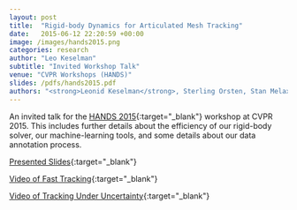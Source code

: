 ```yaml
---
layout: post
title:  "Rigid-body Dynamics for Articulated Mesh Tracking"
date:   2015-06-12 22:20:59 +00:00
image: /images/hands2015.png
categories: research
author: "Leo Keselman"
subtitle: "Invited Workshop Talk"
venue: "CVPR Workshops (HANDS)"
slides: /pdfs/hands2015.pdf
authors: "<strong>Leonid Keselman</strong>, Sterling Orsten, Stan Melax"
---
```

An invited talk for the [HANDS 2015](http://www.ics.uci.edu/~jsupanci/HANDS-2015/){:target="_blank"} workshop at CVPR 2015. This includes further details about the efficiency of our rigid-body solver, our machine-learning tools, and some details about our data annotation process.

[Presented Slides](/pdfs/hands2015.pdf){:target="_blank"}

[Video of Fast Tracking](https://www.youtube.com/watch?v=sTOF0eY9uv4){:target="_blank"}

[Video of Tracking Under Uncertainty](https://www.youtube.com/watch?v=_DogsLiC4XY){:target="_blank"}

